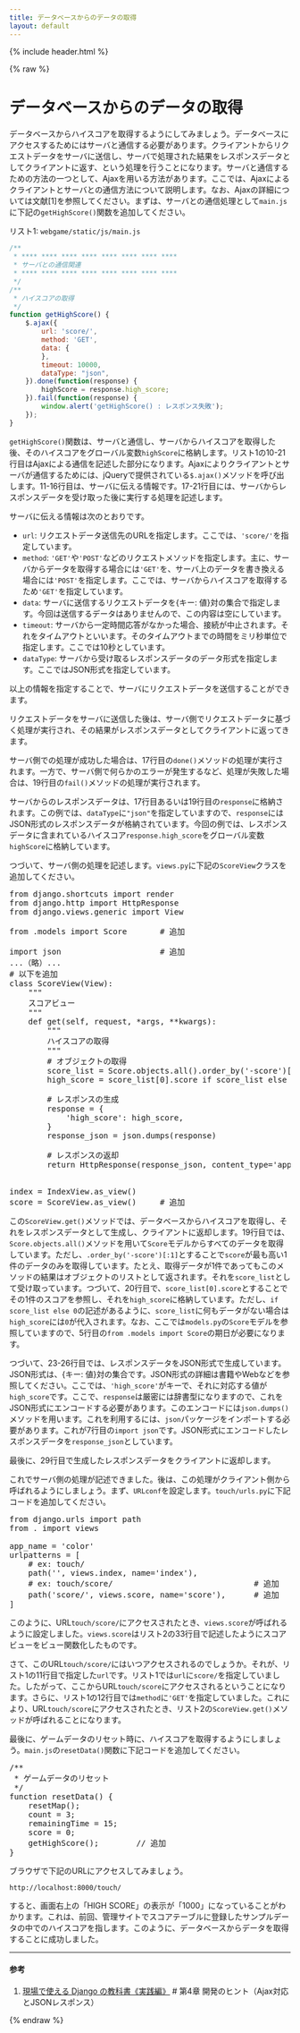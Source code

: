 ```yaml
---
title: データベースからのデータの取得
layout: default
---
```


{% include header.html %}

{% raw %}

# データベースからのデータの取得

データベースからハイスコアを取得するようにしてみましょう。データベースにアクセスするためにはサーバと通信する必要があります。クライアントからリクエストデータをサーバに送信し、サーバで処理された結果をレスポンスデータとしてクライアントに返す、という処理を行うことになります。サーバと通信するための方法の一つとして、Ajaxを用いる方法があります。ここでは、Ajaxによるクライアントとサーバとの通信方法について説明します。なお、Ajaxの詳細については文献[1]を参照してください。まずは、サーバとの通信処理として`main.js`に下記の`getHighScore()`関数を追加してください。

リスト1: `webgame/static/js/main.js`
```js
/**
 * **** **** **** **** **** **** **** ****
 * サーバとの通信関連
 * **** **** **** **** **** **** **** ****
 */
/**
 * ハイスコアの取得
 */
function getHighScore() {
    $.ajax({
        url: 'score/',
        method: 'GET',
        data: {
        },
        timeout: 10000,
        dataType: "json",
    }).done(function(response) {
        highScore = response.high_score;
    }).fail(function(response) {
        window.alert('getHighScore() : レスポンス失敗');
    });
}
```

`getHighScore()`関数は、サーバと通信し、サーバからハイスコアを取得した後、そのハイスコアをグローバル変数`highScore`に格納します。リスト1の10-21行目はAjaxによる通信を記述した部分になります。Ajaxによりクライアントとサーバが通信するためには、jQueryで提供されている`$.ajax()`メソッドを呼び出します。11-16行目は、サーバに伝える情報です。17-21行目には、サーバからレスポンスデータを受け取った後に実行する処理を記述します。

サーバに伝える情報は次のとおりです。

- `url`: リクエストデータ送信先のURLを指定します。ここでは、`'score/'`を指定しています。
- `method`: `'GET'`や`'POST'`などのリクエストメソッドを指定します。主に、サーバからデータを取得する場合には`'GET'`を、サーバ上のデータを書き換える場合には`'POST'`を指定します。ここでは、サーバからハイスコアを取得するため`'GET'`を指定しています。
- `data`: サーバに送信するリクエストデータを{キー: 値}対の集合で指定します。今回は送信するデータはありませんので、この内容は空にしています。
- `timeout`: サーバから一定時間応答がなかった場合、接続が中止されます。それをタイムアウトといいます。そのタイムアウトまでの時間をミリ秒単位で指定します。ここでは10秒としています。
- `dataType`: サーバから受け取るレスポンスデータのデータ形式を指定します。ここではJSON形式を指定しています。

以上の情報を指定することで、サーバにリクエストデータを送信することができます。

リクエストデータをサーバに送信した後は、サーバ側でリクエストデータに基づく処理が実行され、その結果がレスポンスデータとしてクライアントに返ってきます。

サーバ側での処理が成功した場合は、17行目の`done()`メソッドの処理が実行されます。一方で、サーバ側で何らかのエラーが発生するなど、処理が失敗した場合は、19行目の`fail()`メソッドの処理が実行されます。

サーバからのレスポンスデータは、17行目あるいは19行目の`response`に格納されます。この例では、`dataType`に`"json"`を指定していますので、`response`にはJSON形式のレスポンスデータが格納されています。今回の例では、レスポンスデータに含まれているハイスコア`response.high_score`をグローバル変数`highScore`に格納しています。


つづいて、サーバ側の処理を記述します。`views.py`に下記の`ScoreView`クラスを追加してください。

<pre class="lang:python mark:5,7,10-29,33 decode:true " title="リスト2: touch/views.py">
from django.shortcuts import render
from django.http import HttpResponse
from django.views.generic import View

from .models import Score       # 追加

import json                     # 追加
...（略）...
# 以下を追加
class ScoreView(View):
    """
    スコアビュー
    """
    def get(self, request, *args, **kwargs):
        """
        ハイスコアの取得
        """
        # オブジェクトの取得
        score_list = Score.objects.all().order_by('-score')[:1]
        high_score = score_list[0].score if score_list else 0

        # レスポンスの生成
        response = {
            'high_score': high_score,
        }
        response_json = json.dumps(response)

        # レスポンスの返却
        return HttpResponse(response_json, content_type='application/json')


index = IndexView.as_view()
score = ScoreView.as_view()		# 追加
</pre>

この`ScoreView.get()`メソッドでは、データベースからハイスコアを取得し、それをレスポンスデータとして生成し、クライアントに返却します。19行目では、`Score.objects.all()`メソッドを用いて`Score`モデルからすべてのデータを取得しています。ただし、`.order_by('-score')[:1]`とすることで`score`が最も高い1件のデータのみを取得しています。たとえ、取得データが1件であってもこのメソッドの結果はオブジェクトのリストとして返されます。それを`score_list`として受け取っています。つづいて、20行目で、`score_list[0].score`とすることでその1件のスコアを参照し、それを`high_score`に格納しています。ただし、`if score_list else 0`の記述があるように、`score_list`に何もデータがない場合は`high_score`には`0`が代入されます。なお、ここでは`models.py`の`Score`モデルを参照していますので、5行目の`from .models import Score`の期日が必要になります。

つづいて、23-26行目では、レスポンスデータをJSON形式で生成しています。JSON形式は、{キー: 値}対の集合です。JSON形式の詳細は書籍やWebなどを参照してください。ここでは、`'high_score'`がキーで、それに対応する値が`high_score`です。ここで、`response`は厳密には辞書型になりますので、これをJSON形式にエンコードする必要があります。このエンコードには`json.dumps()`メソッドを用います。これを利用するには、`json`パッケージをインポートする必要があります。これが7行目の`import json`です。JSON形式にエンコードしたレスポンスデータを`response_json`としています。

最後に、29行目で生成したレスポンスデータをクライアントに返却します。

これでサーバ側の処理が記述できました。後は、この処理がクライアント側から呼ばれるようにしましょう。まず、`URLconf`を設定します。`touch/urls.py`に下記コードを追加してください。

<pre class="lang:python mark:8-9 decode:true " title="リスト3: touch/urls.py">
from django.urls import path
from . import views

app_name = 'color'
urlpatterns = [
    # ex: touch/
    path('', views.index, name='index'),
    # ex: touch/score/								# 追加
    path('score/', views.score, name='score'),		# 追加
]
</pre>

このように、URL`touch/score/`にアクセスされたとき、`views.score`が呼ばれるように設定しました。`views.score`はリスト2の33行目で記述したようにスコアビューをビュー関数化したものです。

さて、このURL`touch/score/`にはいつアクセスされるのでしょうか。それが、リスト1の11行目で指定した`url`です。リスト1では`url`に`score/`を指定していました。したがって、ここからURL`touch/score`にアクセスされるということになります。さらに、リスト1の12行目では`method`に`'GET'`を指定していました。これにより、URL`touch/score`にアクセスされたとき、リスト2の`ScoreView.get()`メソッドが呼ばれることになります。

最後に、ゲームデータのリセット時に、ハイスコアを取得するようにしましょう。`main.js`の`resetData()`関数に下記コードを追加してください。

<pre class="lang:js mark:9 decode:true " title="リスト4: static/js/main.js" >
/**
 * ゲームデータのリセット
 */
function resetData() {
    resetMap();
    count = 3;
    remainingTime = 15;
    score = 0;
    getHighScore();        // 追加
}
</pre>

ブラウザで下記のURLにアクセスしてみましょう。

`http://localhost:8000/touch/`

すると、画面右上の「HIGH SCORE」の表示が「1000」になっていることがわかります。これは、前回、管理サイトでスコアテーブルに登録したサンプルデータの中でのハイスコアを指します。このように、データベースからデータを取得することに成功しました。

<hr>
<h4>参考</h4>
<ol>
<li><a href="https://amzn.to/2DXvaGi" target="_blank" rel="noopener noreferrer">現場で使える Django の教科書《実践編》</a> # 第4章 開発のヒント（Ajax対応とJSONレスポンス）</li>
</ol>

{% endraw %}
